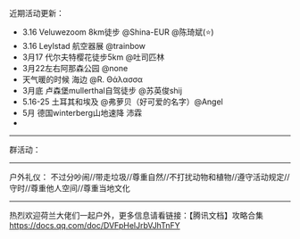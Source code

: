近期活动更新：
- 3.16 Veluwezoom 8km徒步 @Shina-EUR @陈琦斌(⭐️) 
- 3.16 Leylstad 航空器展 @trainbow
- 3月17 代尔夫特樱花徒步5km @吐司匹林
- 3月22左右阿那森公园 @none
- 天气暖的时候 海边 @R. Θάλασσα
- 3月底 卢森堡mullerthal自驾徒步 @苏英俊shij 
- 5.16-25 土耳其和埃及 @弗萝贝（好可爱的名字）@Angel
- 5月 德国winterberg山地速降 沛霖
- 
----------
群活动：
___
户外礼仪：
不过分吵闹//带走垃圾//尊重自然//不打扰动物和植物//遵守活动规定//守时//尊重他人空间//尊重当地文化 

----------
热烈欢迎荷兰大佬们一起户外，更多信息请看链接：【腾讯文档】攻略合集
https://docs.qq.com/doc/DVFpHelJrbVJhTnFY